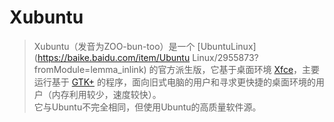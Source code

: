 # Xubuntu

> Xubuntu（发音为ZOO-bun-too）是一个 [UbuntuLinux](https://baike.baidu.com/item/Ubuntu Linux/2955873?fromModule=lemma_inlink) 的官方派生版，它基于桌面环境 [Xfce](https://baike.baidu.com/item/Xfce/343576?fromModule=lemma_inlink)，主要运行基于 [GTK+](https://baike.baidu.com/item/GTK%2B/5835505?fromModule=lemma_inlink) 的程序，面向旧式电脑的用户和寻求更快捷的桌面环境的用户（内存利用较少，速度较快）。  
> 它与Ubuntu不完全相同，但使用Ubuntu的高质量软件源。